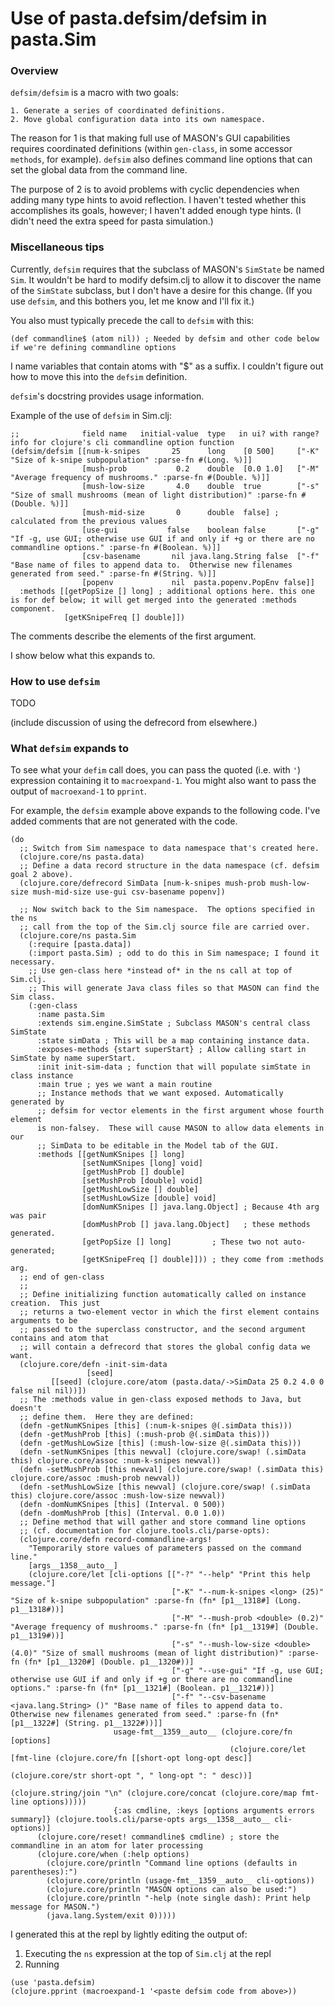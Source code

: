 Use of pasta.defsim/defsim in pasta.Sim
====

### Overview

`defsim/defsim` is a macro with two goals:

    1. Generate a series of coordinated definitions.
    2. Move global configuration data into its own namespace.

The reason for 1 is that making full use of MASON's GUI capabilities
requires coordinated definitions (within `gen-class`, in some accessor
`methods`, for example).  `defsim` also defines command line options
that can set the global data from the command line.

The purpose of 2 is to avoid problems with cyclic dependencies when
adding many type hints to avoid reflection.  I haven't tested whether
this accomplishes its goals, however; I haven't added enough type hints.
(I didn't need the extra speed for pasta simulation.)

### Miscellaneous tips

Currently, `defsim` requires that the subclass of MASON's `SimState` be
named `Sim`.  It wouldn't be hard to modify defsim.clj to allow it to
discover the name of the `SimState` subclass, but I don't have a desire
for this change.  (If you use `defsim`, and this bothers you, let me
know and I'll fix it.)

You also must typically precede the call to `defsim` with this:
```
(def commandline$ (atom nil)) ; Needed by defsim and other code below if we're defining commandline options
```
I name variables that contain atoms with "$" as a suffix.
I couldn't figure out how to move this into the `defsim` definition.

`defsim`'s docstring provides usage information.

Example of the use of `defsim` in Sim.clj:

```
;;              field name   initial-value  type   in ui? with range?  info for clojure's cli commandline option function
(defsim/defsim [[num-k-snipes       25      long    [0 500]     ["-K" "Size of k-snipe subpopulation" :parse-fn #(Long. %)]]
                [mush-prob           0.2    double  [0.0 1.0]   ["-M" "Average frequency of mushrooms." :parse-fn #(Double. %)]]
                [mush-low-size       4.0    double  true        ["-s" "Size of small mushrooms (mean of light distribution)" :parse-fn #(Double. %)]]
                [mush-mid-size       0      double  false] ; calculated from the previous values
                [use-gui           false    boolean false       ["-g" "If -g, use GUI; otherwise use GUI if and only if +g or there are no commandline options." :parse-fn #(Boolean. %)]]
                [csv-basename       nil java.lang.String false  ["-f" "Base name of files to append data to.  Otherwise new filenames generated from seed." :parse-fn #(String. %)]]
                [popenv             nil  pasta.popenv.PopEnv false]]
  :methods [[getPopSize [] long] ; additional options here. this one is for def below; it will get merged into the generated :methods component.
            [getKSnipeFreq [] double]])
```
The comments describe the elements of the first argument.

I show below what this expands to.

### How to use `defsim`

TODO

(include discussion of using the defrecord from elsewhere.)


### What `defsim` expands to

To see what your `defim` call does, you can pass the quoted (i.e. with
`'`) expression containing it to `macroexpand-1`.  You might also want
to pass the output of `macroexand-1` to `pprint`.

For example, the `defsim` example above expands to the following code.
I've added comments that are not generated with the code.

```
(do
  ;; Switch from Sim namespace to data namespace that's created here.
  (clojure.core/ns pasta.data)
  ;; Define a data record structure in the data namespace (cf. defsim goal 2 above).
  (clojure.core/defrecord SimData [num-k-snipes mush-prob mush-low-size mush-mid-size use-gui csv-basename popenv])

  ;; Now switch back to the Sim namespace.  The options specified in the ns
  ;; call from the top of the Sim.clj source file are carried over.
  (clojure.core/ns pasta.Sim
    (:require [pasta.data])
    (:import pasta.Sim) ; odd to do this in Sim namespace; I found it necessary.
    ;; Use gen-class here *instead of* in the ns call at top of Sim.clj.
    ;; This will generate Java class files so that MASON can find the Sim class.
    (:gen-class
      :name pasta.Sim
      :extends sim.engine.SimState ; Subclass MASON's central class SimState
      :state simData ; This will be a map containing instance data.
      :exposes-methods {start superStart} ; Allow calling start in SimState by name superStart.
      :init init-sim-data ; function that will populate simState in class instance 
      :main true ; yes we want a main routine
      ;; Instance methods that we want exposed. Automatically generated by 
      ;; defsim for vector elements in the first argument whose fourth element
      is non-falsey.  These will cause MASON to allow data elements in our
      ;; SimData to be editable in the Model tab of the GUI.
      :methods [[getNumKSnipes [] long]
                [setNumKSnipes [long] void]
                [getMushProb [] double]
                [setMushProb [double] void]
                [getMushLowSize [] double]
                [setMushLowSize [double] void]
                [domNumKSnipes [] java.lang.Object] ; Because 4th arg was pair
                [domMushProb [] java.lang.Object]   ; these methods generated.
                [getPopSize [] long]         ; These two not auto-generated;
                [getKSnipeFreq [] double]])) ; they come from :methods arg.
  ;; end of gen-class
  ;; 
  ;; Define initializing function automatically called on instance creation.  This just
  ;; returns a two-element vector in which the first element contains arguments to be
  ;; passed to the superclass constructor, and the second argument contains and atom that
  ;; will contain a defrecord that stores the global config data we want.
  (clojure.core/defn -init-sim-data
                 [seed]
		 [[seed] (clojure.core/atom (pasta.data/->SimData 25 0.2 4.0 0 false nil nil))])
  ;; The :methods value in gen-class exposed methods to Java, but doesn't
  ;; define them.  Here they are defined:
  (defn -getNumKSnipes [this] (:num-k-snipes @(.simData this)))
  (defn -getMushProb [this] (:mush-prob @(.simData this)))
  (defn -getMushLowSize [this] (:mush-low-size @(.simData this)))
  (defn -setNumKSnipes [this newval] (clojure.core/swap! (.simData this) clojure.core/assoc :num-k-snipes newval))
  (defn -setMushProb [this newval] (clojure.core/swap! (.simData this) clojure.core/assoc :mush-prob newval))
  (defn -setMushLowSize [this newval] (clojure.core/swap! (.simData this) clojure.core/assoc :mush-low-size newval))
  (defn -domNumKSnipes [this] (Interval. 0 500))
  (defn -domMushProb [this] (Interval. 0.0 1.0))
  ;; Define method that will gather and store command line options
  ;; (cf. documentation for clojure.tools.cli/parse-opts):
  (clojure.core/defn record-commandline-args!
    "Temporarily store values of parameters passed on the command line."
    [args__1358__auto__]
    (clojure.core/let [cli-options [["-?" "--help" "Print this help message."]
                                    ["-K" "--num-k-snipes <long> (25)" "Size of k-snipe subpopulation" :parse-fn (fn* [p1__1318#] (Long. p1__1318#))]
                                    ["-M" "--mush-prob <double> (0.2)" "Average frequency of mushrooms." :parse-fn (fn* [p1__1319#] (Double. p1__1319#))]
                                    ["-s" "--mush-low-size <double> (4.0)" "Size of small mushrooms (mean of light distribution)" :parse-fn (fn* [p1__1320#] (Double. p1__1320#))]
                                    ["-g" "--use-gui" "If -g, use GUI; otherwise use GUI if and only if +g or there are no commandline options." :parse-fn (fn* [p1__1321#] (Boolean. p1__1321#))]
                                    ["-f" "--csv-basename <java.lang.String> ()" "Base name of files to append data to.  Otherwise new filenames generated from seed." :parse-fn (fn* [p1__1322#] (String. p1__1322#))]]
                       usage-fmt__1359__auto__ (clojure.core/fn [options]
                                                 (clojure.core/let [fmt-line (clojure.core/fn [[short-opt long-opt desc]]
						                                (clojure.core/str short-opt ", " long-opt ": " desc))]
                                                   (clojure.string/join "\n" (clojure.core/concat (clojure.core/map fmt-line options)))))
                       {:as cmdline, :keys [options arguments errors summary]} (clojure.tools.cli/parse-opts args__1358__auto__ cli-options)]
      (clojure.core/reset! commandline$ cmdline) ; store the commandline in an atom for later processing
      (clojure.core/when (:help options)
        (clojure.core/println "Command line options (defaults in parentheses):")
        (clojure.core/println (usage-fmt__1359__auto__ cli-options))
        (clojure.core/println "MASON options can also be used:")
        (clojure.core/println "-help (note single dash): Print help message for MASON.")
        (java.lang.System/exit 0)))))
```

I generated this at the repl by lightly editing the output of:

1. Executing the `ns` expression at the top of `Sim.clj` at the repl
2. Running 

```
(use 'pasta.defsim)
(clojure.pprint (macroexpand-1 '<paste defsim code from above>))
```

```

